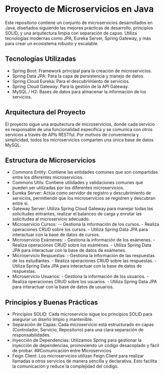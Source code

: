# Proyecto de Microservicios en Java
Este repositorio contiene un conjunto de microservicios desarrollados en Java, diseñados siguiendo las mejores prácticas de desarrollo, principios SOLID, y una arquitectura limpia con separación de capas. Utiliza tecnologías modernas como JPA, Eureka Server, Spring Gateway, y más para crear un ecosistema robusto y escalable.

## Tecnologías Utilizadas
- Spring Boot: Framework principal para la creación de microservicios.
- Spring Data JPA: Para la capa de persistencia y manejo de datos.
- Spring Cloud Eureka: Para el descubrimiento de servicios.
- Spring Cloud Gateway: Para la gestión de la API Gateway.
- MySQL / H2: Bases de datos para almacenar la información de los servicios.
## Arquitectura del Proyecto
El proyecto sigue una arquitectura de microservicios, donde cada servicio es responsable de una funcionalidad específica y se comunica con otros servicios a través de APIs RESTful. Por motivos de conveniencia y simplicidad, todos los microservicios comparten una única base de datos MySQL.

## Estructura de Microservicios
- Commons Entity: Contiene las entidades comunes que son compartidas entre los diferentes microservicios.
- Commons Utils: Contiene utilidades y validaciones comunes que pueden ser utilizadas por los diferentes microservicios.
- Eureka Server: Actúa como servidor de registro y descubrimiento de servicios, permitiendo que los microservicios se registren y descubran entre sí.
- Gateway Server: Utiliza Spring Cloud Gateway para manejar todas las solicitudes entrantes, realizar el balanceo de carga y enrutar las solicitudes al microservicio adecuado.
- Microservicio Cursos: -- Gestiona la información de los cursos. - Realiza operaciones CRUD sobre los cursos. - Utiliza Spring Data JPA para interactuar con la base de datos de cursos.
- Microservicio Exámenes: - Gestiona la información de los exámenes. - Realiza operaciones CRUD sobre los exámenes. - Utiliza Spring Data JPA para interactuar con la base de datos de exámenes.
- Microservicio Respuestas: - Gestiona la información de las respuestas de los estudiantes. - Realiza operaciones CRUD sobre las respuestas. - Utiliza Spring Data JPA para interactuar con la base de datos de respuestas.
- Microservicio Usuarios: - Gestiona la información de los usuarios. - Realiza operaciones CRUD sobre los usuarios. - Utiliza Spring Data JPA para interactuar con la base de datos de usuarios.
## Principios y Buenas Prácticas
- Principios SOLID: Cada microservicio sigue los principios SOLID para asegurar un diseño limpio y mantenible.
- Separación de Capas: Cada microservicio está estructurado en capas (Controlador, Servicio, Repositorio) para una clara separación de responsabilidades.
- Inyección de Dependencias: Utilizamos Spring para gestionar la inyección de dependencias, promoviendo un código desacoplado y fácil de probar.
##Comunicación entre Microservicios
- Feign Client: Los microservicios utilizan Feign Client para realizar llamadas a otros servicios de manera sencilla y declarativa. Esto facilita la comunicación y reduce la complejidad del código.
